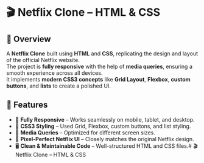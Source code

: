 # 🎬 Netflix Clone – HTML & CSS

## 📌 Overview
A **Netflix Clone** built using **HTML** and **CSS**, replicating the design and layout of the official Netflix website.  
The project is **fully responsive** with the help of **media queries**, ensuring a smooth experience across all devices.  
It implements **modern CSS3 concepts** like **Grid Layout**, **Flexbox**, **custom buttons**, and **lists** to create a polished UI.

## 🚀 Features
- 🎯 **Fully Responsive** – Works seamlessly on mobile, tablet, and desktop.
- 🎨 **CSS3 Styling** – Used Grid, Flexbox, custom buttons, and list styling.
- 📱 **Media Queries** – Optimized for different screen sizes.
- 🔄 **Pixel-Perfect Netflix UI** – Closely matches the original Netflix design.
- 🖥 **Clean & Maintainable Code** – Well-structured HTML and CSS files.# 🎬 Netflix Clone – HTML & CSS
